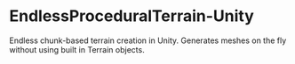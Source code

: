 # EndlessProceduralTerrain-Unity
Endless chunk-based terrain creation in Unity. Generates meshes on the fly without using built in Terrain objects. 
